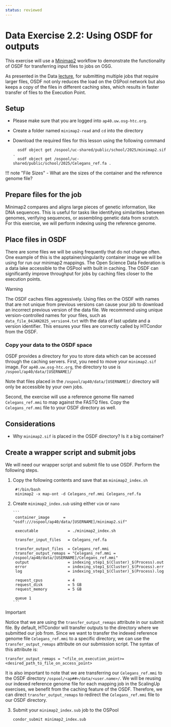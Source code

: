 ```yaml
---
status: reviewed
---
```


Data Exercise 2.2: Using OSDF for outputs
=========================================================
This exercise will use a [Minimap2](https://github.com/lh3/minimap2) workflow to
demonstrate the functionality of OSDF for transferring input files to jobs on OSG.

As presented in the Data [lecture](files/osgus25-data.pdf), for submitting multiple jobs that require larger files, OSDF not only reduces the load on the OSPool network
but also keeps a copy of the files in different caching sites, which results in faster transfer of files to the Execution Point. 


Setup
-----
- Please make sure that you are logged into `ap40.uw.osg-htc.org`.
- Create a folder named `minimap2-read` and `cd` into the directory
- Download the required files for this lesson using the following command

        osdf object get /ospool/uc-shared/public/school/2025/minimap2.sif .
        osdf object get /ospool/uc-shared/public/school/2025/Celegans_ref.fa .

!!! note "File Sizes"
    - What are the sizes of the container and the reference genome file?


Prepare files for the job
--------------------------------
Minimap2 compares and aligns large pieces of genetic information, like DNA sequences. This is useful for tasks like identifying similarities between genomes, verifying sequences, or assembling genetic data from scratch. For this exercise, we will perform indexing using the reference genome.


Place files in OSDF
--------------------------------

There are some files we will be using frequently that do not change often. One example of this is the apptainer/singularity container image we will be using for run our minimap2 mappings. The Open Science Data Federation is a data lake accessible to the OSPool with built in caching. The OSDF can significantly improve throughput for jobs by caching files closer to the execution points. 

>[!WARNING]
> The OSDF caches files aggressively. Using files on the OSDF with names that are not unique from previous versions can cause your job to download an incorrect previous version of the data file. We recommend using unique version-controlled names for your files, such as `data_file_04JAN2025_version4.txt` with the data of last update and a version identifier. This ensures your files are correctly called by HTCondor from the OSDF. 

### Copy your data to the OSDF space

OSDF provides a directory for you to store data which can be accessed through the caching servers.
First, you need to move your `minimap2.sif` image. For `ap40.uw.osg-htc.org`, the directory
to use is `/ospool/ap40/data/[USERNAME]/`

Note that files placed in the `/ospool/ap40/data/[USERNAME]/` directory will only be accessible
by your own jobs.

Second, the exercise will use a reference genome file named `Celegans_ref.mmi` to map against the FASTQ files. Copy the `Celegans_ref.mmi` file to your OSDF directory as well.

Considerations
--------------
- Why `minimap2.sif` is placed in the OSDF directory? Is it a big container?

Create a wrapper script and submit jobs 
---------------------------------------

We will need our wrapper script and submit file to use OSDF. Perform the following steps.

1. Copy the following contents and save that as `minimap2_index.sh`

        #!/bin/bash
        minimap2 -x map-ont -d Celegans_ref.mmi Celegans_ref.fa

2. Create `minimap2_index.sub` using either `vim` or `nano`

       ```
        container_image      = "osdf:///ospool/ap40/data/[USERNAME]/minimap2.sif"
    
        executable             = ./minimap2_index.sh
        
        transfer_input_files   = Celegans_ref.fa
    
        transfer_output_files  = Celegans_ref.mmi 
        transfer_output_remaps = "Celegans_ref.mmi = /ospool/ap40/data/[USERNAME]/Celegans_ref.mmi"
        output                 = indexing_step1_$(Cluster)_$(Process).out
        error                  = indexing_step1_$(Cluster)_$(Process).err
        log                    = indexing_step1_$(Cluster)_$(Process).log
        
        request_cpus           = 4
        request_disk           = 5 GB
        request_memory         = 5 GB 
        
        queue 1
       ```
   
> [!IMPORTANT]  
> Notice that we are using the `transfer_output_remaps` attribute in our submit file. By default, HTCondor will transfer outputs to the directory where we submitted our job from. Since we want to transfer the indexed reference genome file `Celegans_ref.mmi` to a specific directory, we can use the `transfer_output_remaps` attribute on our submission script. The syntax of this attribute is:
>  
>   ```transfer_output_remaps = "<file_on_execution_point>=<desired_path_to_file_on_access_point>``` 
>  
> It is also important to note that we are transferring our `Celegans_ref.mmi` to the OSDF directory `/ospool/<ap##>/data/<user.name>/`. We will be reusing our indexed reference genome file for each mapping job in the ScalingUp exercises, we benefit from the caching feature of the OSDF. Therefore, we can direct `transfer_output_remaps` to redirect the `Celegans_ref.mmi` file to our OSDF directory.

   3. Submit your `minimap2_index.sub` job to the OSPool
       ```
      condor_submit minimap2_index.sub
      ```



